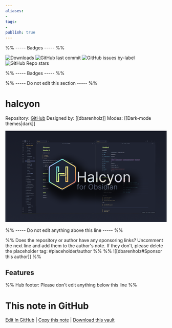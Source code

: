 ```yaml
---
aliases:
- 
tags: 
- 
publish: true
---
```


%% ----- Badges ----- %%

![Downloads](https://img.shields.io/badge/downloads-2137-573E7A?style=for-the-badge&logo=)
![GitHub last commit](https://img.shields.io/github/last-commit/dbarenholz/halcyon-obsidian?color=573E7A&label=last%20update&logo=github&style=for-the-badge)
![GitHub issues by-label](https://img.shields.io/github/issues/dbarenholz/halcyon-obsidian/help%20wanted?color=573E7A&logo=github&style=for-the-badge) 
![GitHub Repo stars](https://img.shields.io/github/stars/dbarenholz/halcyon-obsidian?color=573E7A&logo=github&style=for-the-badge)

%% ----- Badges ----- %%

%% ----- Do not edit this section ----- %%

# halcyon

Repository: [GitHub](https://github.com/dbarenholz/halcyon-obsidian)
Designed by: [[dbarenholz]]
Modes: [[Dark-mode themes|dark]]



![screenshot](https://github.com/dbarenholz/halcyon-obsidian/raw/HEAD/img/halcyon-banner-small.png)

%% ----- Do not edit anything above this line ----- %% 

%% Does the repository or author have any sponsoring links? Uncomment the next line and add them to the author's note. If they don't, please delete the placeholder tag: #placeholder/author %%
%% ![[dbarenholz#Sponsor this author]] %%


## Features



%% Hub footer: Please don't edit anything below this line %%

# This note in GitHub

<span class="git-footer">[Edit In GitHub](https://github.dev/obsidian-community/obsidian-hub/blob/main/02%20-%20Community%20Expansions/02.05%20All%20Community%20Expansions/Themes/halcyon.md "git-hub-edit-note") | [Copy this note](https://raw.githubusercontent.com/obsidian-community/obsidian-hub/main/02%20-%20Community%20Expansions/02.05%20All%20Community%20Expansions/Themes/halcyon.md "git-hub-copy-note") | [Download this vault](https://github.com/obsidian-community/obsidian-hub/archive/refs/heads/main.zip "git-hub-download-vault") </span>
